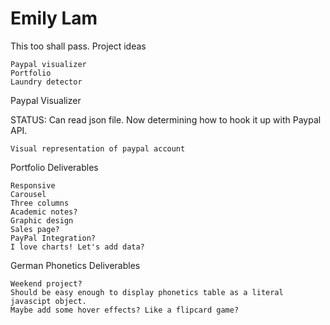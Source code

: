 Emily Lam
===========

This too shall pass.
Project ideas

    Paypal visualizer
    Portfolio
    Laundry detector 

Paypal Visualizer

STATUS: Can read json file. Now determining how to hook it up with Paypal API.

    Visual representation of paypal account

Portfolio Deliverables

    Responsive
    Carousel
    Three columns
    Academic notes?
    Graphic design
    Sales page?
    PayPal Integration?
    I love charts! Let's add data?

German Phonetics Deliverables

    Weekend project?
    Should be easy enough to display phonetics table as a literal javascipt object.
    Maybe add some hover effects? Like a flipcard game?
